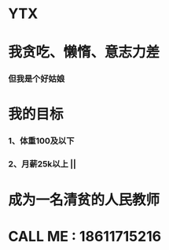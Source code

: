 # YTX

# 我贪吃、懒惰、意志力差
### 但我是个好姑娘

# 我的目标
### 1、体重100及以下
### 2、月薪25k以上 ||
# 成为一名清贫的人民教师

# CALL ME : 18611715216

